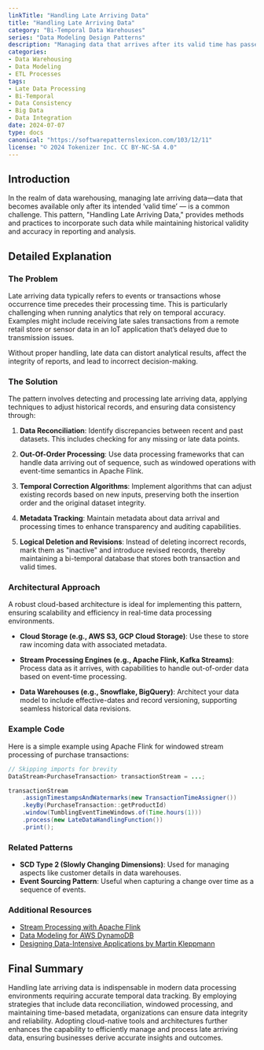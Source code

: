 ```yaml
---
linkTitle: "Handling Late Arriving Data"
title: "Handling Late Arriving Data"
category: "Bi-Temporal Data Warehouses"
series: "Data Modeling Design Patterns"
description: "Managing data that arrives after its valid time has passed, ensuring it is correctly incorporated into the warehouse context to maintain historical accuracy."
categories:
- Data Warehousing
- Data Modeling
- ETL Processes
tags:
- Late Data Processing
- Bi-Temporal
- Data Consistency
- Big Data
- Data Integration
date: 2024-07-07
type: docs
canonical: "https://softwarepatternslexicon.com/103/12/11"
license: "© 2024 Tokenizer Inc. CC BY-NC-SA 4.0"
---
```



## Introduction

In the realm of data warehousing, managing late arriving data—data that becomes available only after its intended ‘valid time’ — is a common challenge. This pattern, "Handling Late Arriving Data," provides methods and practices to incorporate such data while maintaining historical validity and accuracy in reporting and analysis.

## Detailed Explanation

### The Problem

Late arriving data typically refers to events or transactions whose occurrence time precedes their processing time. This is particularly challenging when running analytics that rely on temporal accuracy. Examples might include receiving late sales transactions from a remote retail store or sensor data in an IoT application that’s delayed due to transmission issues.

Without proper handling, late data can distort analytical results, affect the integrity of reports, and lead to incorrect decision-making. 

### The Solution

The pattern involves detecting and processing late arriving data, applying techniques to adjust historical records, and ensuring data consistency through:

1. **Data Reconciliation**: Identify discrepancies between recent and past datasets. This includes checking for any missing or late data points.
   
2. **Out-Of-Order Processing**: Use data processing frameworks that can handle data arriving out of sequence, such as windowed operations with event-time semantics in Apache Flink.

3. **Temporal Correction Algorithms**: Implement algorithms that can adjust existing records based on new inputs, preserving both the insertion order and the original dataset integrity.

4. **Metadata Tracking**: Maintain metadata about data arrival and processing times to enhance transparency and auditing capabilities.

5. **Logical Deletion and Revisions**: Instead of deleting incorrect records, mark them as "inactive" and introduce revised records, thereby maintaining a bi-temporal database that stores both transaction and valid times.

### Architectural Approach

A robust cloud-based architecture is ideal for implementing this pattern, ensuring scalability and efficiency in real-time data processing environments.

- **Cloud Storage (e.g., AWS S3, GCP Cloud Storage)**: Use these to store raw incoming data with associated metadata.
  
- **Stream Processing Engines (e.g., Apache Flink, Kafka Streams)**: Process data as it arrives, with capabilities to handle out-of-order data based on event-time processing.

- **Data Warehouses (e.g., Snowflake, BigQuery)**: Architect your data model to include effective-dates and record versioning, supporting seamless historical data revisions.

### Example Code

Here is a simple example using Apache Flink for windowed stream processing of purchase transactions:

```java
// Skipping imports for brevity
DataStream<PurchaseTransaction> transactionStream = ...;

transactionStream
    .assignTimestampsAndWatermarks(new TransactionTimeAssigner())
    .keyBy(PurchaseTransaction::getProductId)
    .window(TumblingEventTimeWindows.of(Time.hours(1)))
    .process(new LateDataHandlingFunction())
    .print();
```

### Related Patterns

- **SCD Type 2 (Slowly Changing Dimensions)**: Used for managing aspects like customer details in data warehouses.
- **Event Sourcing Pattern**: Useful when capturing a change over time as a sequence of events.

### Additional Resources

- [Stream Processing with Apache Flink](https://ci.apache.org/projects/flink/flink-docs-stable/)
- [Data Modeling for AWS DynamoDB](https://docs.aws.amazon.com/amazondynamodb/)
- [Designing Data-Intensive Applications by Martin Kleppmann](https://dataintensive.net/)

## Final Summary

Handling late arriving data is indispensable in modern data processing environments requiring accurate temporal data tracking. By employing strategies that include data reconciliation, windowed processing, and maintaining time-based metadata, organizations can ensure data integrity and reliability. Adopting cloud-native tools and architectures further enhances the capability to efficiently manage and process late arriving data, ensuring businesses derive accurate insights and outcomes.

